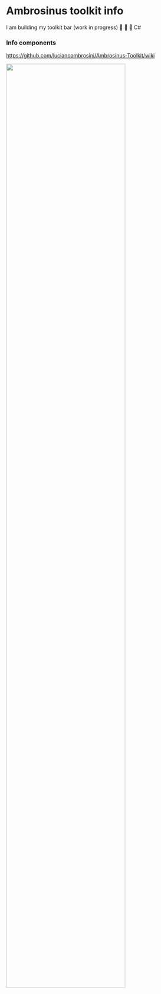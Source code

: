 # Ambrosinus toolkit info
  I am building my toolkit bar (work in progress) 🦏 🦗 🐍 C#
  ### Info components
  https://github.com/lucianoambrosini/Ambrosinus-Toolkit/wiki
  
  <img src="https://ambrosinus.altervista.org/blog/wp-content/uploads/2022/10/LA_screen_toolbar_02.png" width="80%" height="80%">
  
  

